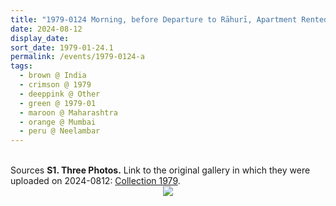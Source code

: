 ```yaml
---
title: "1979-0124 Morning, before Departure to Rāhurī, Apartment Rented by Rajesh Viren Shah, 13th Floor, Neelambar, Pedder Road, Mumbai, Maharashtra, India"
date: 2024-08-12
display_date: 
sort_date: 1979-01-24.1
permalink: /events/1979-0124-a
tags:
  - brown @ India
  - crimson @ 1979
  - deeppink @ Other
  - green @ 1979-01
  - maroon @ Maharashtra
  - orange @ Mumbai
  - peru @ Neelambar
---
```


<br>

<wave-list>
  <list-title color="DarkSeaGreen" width="40">Sources</list-title>
  <list-item color="BlanchedAlmond"  width="280"><b>S1. Three Photos.</b> Link to the original gallery in which they were uploaded on 2024-0812: <a href="https://eternalmoments.smugmug.com/Collections/Patricia-Proenza-Collection/1979/">Collection 1979</a>.</list-item>
</wave-list>

<div style="text-align: center"><img src="https://pub-bcc3cbe9b1e94ba1ac28915f7a3900fa.r2.dev/1979-0124_Morning_before_Departure_to_Rahuri_Apartment_Rented_by_Rajesh_Viren_Shah_13th_Floor_Neelambar_Pedder_Road_Mumbai_Maharashtra_India_03_(Photo_credit_Patricia_Proenza).jpg" /></div>
